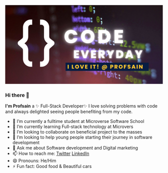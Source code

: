 <img src="header.jpg">

### Hi there 👋


**I'm Profsain** a ✨ Full-Stack Developer✨ I love solving problems with code and always delighted seeing people benefiting from my code.


- 🔭 I’m currently a fulltime student at Microverse Software School
- 🌱 I’m currently learning Full-stack technology at Microvers
- 👯 I’m looking to collaborate on beneficial project to the masses
- 🤔 I’m looking to help young people starting their journey in software development
- 💬 Ask me about Software development and Digital marketing
- 📫 How to reach me: 
      <a href="https://twitter.com/profsain">Twitter</a>
      <a href="https://linkedin.com/in/profsain">LinkedIn</a>
- 😄 Pronouns: He/Him
- ⚡ Fun fact: Good food & Beautiful cars

